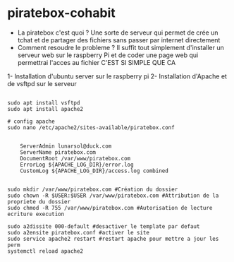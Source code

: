 # piratebox-cohabit

* La piratebox c'est quoi ?
Une sorte de serveur qui permet de crée un tchat et de partager des fichiers sans passer par internet directement
* Comment resoudre le probleme ?
Il suffit tout simplement d'installer un serveur web sur le raspberry Pi et de coder une page web qui permettrai l'acces au fichier C'EST SI SIMPLE QUE CA

1- Installation d'ubuntu server sur le raspberry pi
2- Installation d'Apache et de vsftpd sur le serveur
<pre><code class="shell">
sudo apt install vsftpd
sudo apt install apache2

# config apache
sudo nano /etc/apache2/sites-available/piratebox.conf

<VirtualHost *:80>
    ServerAdmin lunarsol@duck.com
    ServerName piratebox.com
    DocumentRoot /var/www/piratebox.com
    ErrorLog ${APACHE_LOG_DIR}/error.log
    CustomLog ${APACHE_LOG_DIR}/access.log combined
</VirtualHost>

sudo mkdir /var/www/piratebox.com #Création du dossier
sudo chown -R $USER:$USER /var/www/piratebox.com #Attribution de la propriete du dossier
sudo chmod -R 755 /var/www/piratebox.com #Autorisation de lecture ecriture execution

sudo a2dissite 000-default #desactiver le template par defaut
sudo a2ensite piratebox.conf #activer le site
sudo service apache2 restart #restart apache pour mettre a jour les perm
systemctl reload apache2 
</pre></code>
